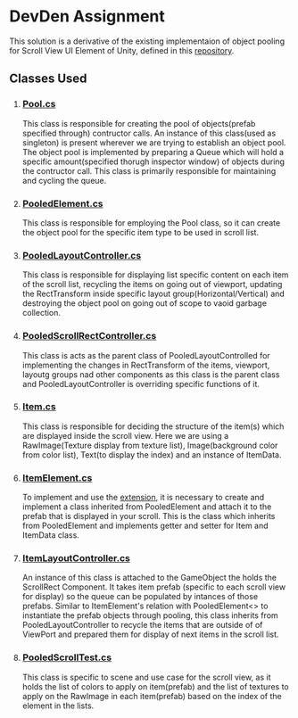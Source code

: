 <h1>DevDen Assignment</h1>

<p>This solution is a derivative of the existing implementaion of object pooling for Scroll View UI Element of Unity, defined in this <a href="https://github.com/disas69/Unity-Pooled-Scroll-List#:~:text=An%20extension%20for%20Unity%20UI,vertical%20and%20grid%20layout%20groups.">repository</a>.</p>

<h2>Classes Used</h2>
<ol>
    <li><h3><a href="https://github.com/SKY-ROY/DevDen-Assignment/blob/main/Assets/Scripts/PooledScrollList/Pool.cs">Pool.cs</a></h3></li>
        <p>
            This class is responsible for creating the pool of objects(prefab specified through) contructor calls. An instance of this class(used as singleton) is present wherever we are trying to establish an object pool. The object pool is implemented by preparing a Queue<T> which will hold a specific amount(specified thorugh inspector window) of objects during the contructor call. This class is primarily responsible for maintaining and cycling the queue.
        </p>
    <li><h3><a href="https://github.com/SKY-ROY/DevDen-Assignment/blob/main/Assets/Scripts/PooledScrollList/PooledElement.cs">PooledElement.cs</a></h3></li>
        <p>
            This class is responsible for employing the Pool class, so it can create the object pool for the specific item type to be used in scroll list. 
        </p>
    <li><h3><a href="https://github.com/SKY-ROY/DevDen-Assignment/blob/main/Assets/Scripts/PooledScrollList/PooledLayoutController.cs">PooledLayoutController.cs</a></h3></li>
        <p>
            This class is responsible for displaying list specific content on each item of the scroll list, recycling the items on going out of viewport, updating the RectTransform inside specific layout group(Horizontal/Vertical) and destroying the object pool on going out of scope to vaoid garbage collection.
        </p>
    <li><h3><a href="https://github.com/SKY-ROY/DevDen-Assignment/blob/main/Assets/Scripts/PooledScrollList/PooledScrollRectController.cs">PooledScrollRectController.cs</a></h3></li>
        <p>
            This class is acts as the parent class of PooledLayoutControlled for implementing the changes in RectTransform of the items, viewport, layoutg groups nad other components as this class is the parent class and PooledLayoutController is overriding specific functions of it.
        </p>
    <li><h3><a href="https://github.com/SKY-ROY/DevDen-Assignment/blob/main/Assets/Scripts/Tests/Item.cs">Item.cs</a></h3></li>
        <p>
            This class is responsible for deciding the structure of the item(s) which are displayed inside the scroll view. Here we are using a RawImage(Texture display from texture list), Image(background color from color list), Text(to display the index) and an instance of ItemData.
        </p>
    <li><h3><a href="https://github.com/SKY-ROY/DevDen-Assignment/blob/main/Assets/Scripts/Tests/ItemElement.cs">ItemElement.cs</a></h3></li>
        <p>
            To implement and use the <a href="https://github.com/disas69/Unity-Pooled-Scroll-List#:~:text=An%20extension%20for%20Unity%20UI,vertical%20and%20grid%20layout%20groups.">extension</a>, it is necessary to create and implement a class inherited from PooledElement<T1> and attach it to the prefab that is displayed in your scroll. This is the class which inherits from PooledElement<T1> and implements getter and setter for Item and ItemData class.
        </p>
    <li><h3><a href="https://github.com/SKY-ROY/DevDen-Assignment/blob/main/Assets/Scripts/Tests/ItemLayoutController.cs">ItemLayoutController.cs</a></h3></li>
        <p>
            An instance of this class is attached to the GameObject the holds the ScrollRect Component. It takes item prefab (specific to each scroll view for display) so the queue can be populated by intances of those prefabs. Similar to ItemElement's relation with PooledElement<> to instantiate the prefab objects through pooling, this class inherits from PooledLayoutController<T1, T2> to recycle the items that are outside of of ViewPort and prepared them for display of next items in the scroll list.
        </p>
    <li><h3><a href="https://github.com/SKY-ROY/DevDen-Assignment/blob/main/Assets/Scripts/Tests/PooledScrollTest.cs">PooledScrollTest.cs</a></h3></li>
        <p>
            This class is specific to scene and use case for the scroll view, as it holds the list of colors to apply on item(prefab) and the list of textures to apply on the RawImage in each item(prefab) based on the index of the element in the lists.
        </p>
</ol>
